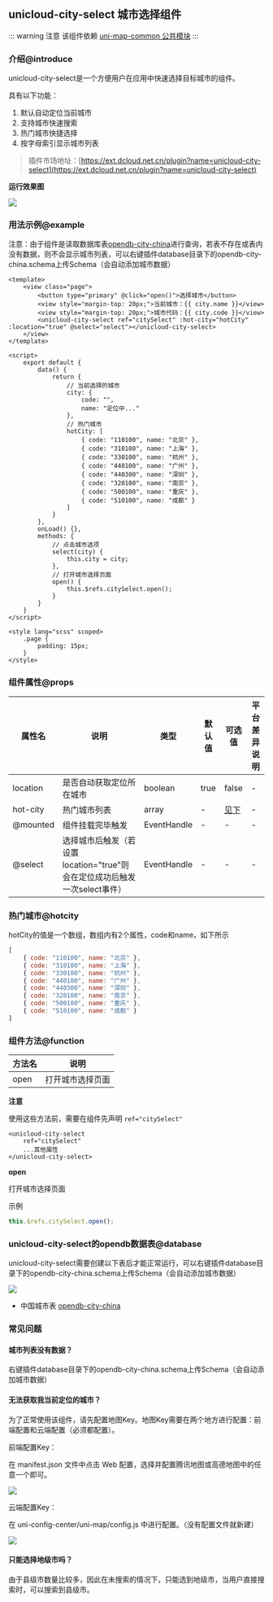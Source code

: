 ## unicloud-city-select 城市选择组件

::: warning 注意
该组件依赖 [uni-map-common 公共模块](uni-map-common.md)
:::

### 介绍@introduce

unicloud-city-select是一个方便用户在应用中快速选择目标城市的组件。

具有以下功能：

1. 默认自动定位当前城市
2. 支持城市快速搜索
3. 热门城市快捷选择
4. 按字母索引显示城市列表

> 插件市场地址：[https://ext.dcloud.net.cn/plugin?name=unicloud-city-select](https://ext.dcloud.net.cn/plugin?name=unicloud-city-select)

**运行效果图**

![](https://qiniu-web-assets.dcloud.net.cn/unidoc/zh/3707/410.png)

### 用法示例@example

注意：由于组件是读取数据库表[opendb-city-china](https://gitee.com/dcloud/opendb/blob/master/collection/opendb-city-china/collection.json)进行查询，若表不存在或表内没有数据，则不会显示城市列表，可以右键插件database目录下的opendb-city-china.schema上传Schema（会自动添加城市数据）

```vue
<template>
	<view class="page">
		<button type="primary" @click="open()">选择城市</button>
		<view style="margin-top: 20px;">当前城市：{{ city.name }}</view>
		<view style="margin-top: 20px;">城市代码：{{ city.code }}</view>
		<unicloud-city-select ref="citySelect" :hot-city="hotCity" :location="true" @select="select"></unicloud-city-select>
	</view>
</template>

<script>
	export default {
		data() {
			return {
				// 当前选择的城市
				city: {
					code: "",
					name: "定位中..."
				},
				// 热门城市
				hotCity: [
					{ code: "110100", name: "北京" },
					{ code: "310100", name: "上海" },
					{ code: "330100", name: "杭州" },
					{ code: "440100", name: "广州" },
					{ code: "440300", name: "深圳" },
					{ code: "320100", name: "南京" },
					{ code: "500100", name: "重庆" },
					{ code: "510100", name: "成都" }
				]
			}
		},
		onLoad() {},
		methods: {
			// 点击城市选项
			select(city) {
				this.city = city;
			},
			// 打开城市选择页面
			open() {
				this.$refs.citySelect.open();
			}
		}
	}
</script>

<style lang="scss" scoped>
	.page {
		padding: 15px;
	}
</style>
```

### 组件属性@props

| 属性名					| 说明																																			| 类型				| 默认值	| 可选值					|平台差异说明	|
|-----------------|-------------------------------																						|---------		|--------	|-------					|-------			|
| location				| 是否自动获取定位所在城市																									| boolean			| true		| false						|-						|
| hot-city				| 热门城市列表																															| array				| -				| [见下](#hotcity)|-						|
| @mounted				| 组件挂载完毕触发																													| EventHandle	| -				| -								|-						|
| @select					| 选择城市后触发（若设置location="true"则会在定位成功后触发一次select事件）	| EventHandle	| -				| -								|-						|

### 热门城市@hotcity

hotCity的值是一个数组，数组内有2个属性，code和name，如下所示

```js
[
	{ code: "110100", name: "北京" },
	{ code: "310100", name: "上海" },
	{ code: "330100", name: "杭州" },
	{ code: "440100", name: "广州" },
	{ code: "440300", name: "深圳" },
	{ code: "320100", name: "南京" },
	{ code: "500100", name: "重庆" },
	{ code: "510100", name: "成都" }
]
```

### 组件方法@function

| 方法名					| 说明													|
|-----------------|-------------------------------|
| open					| 打开城市选择页面										|

**注意**

使用这些方法前，需要在组件先声明 `ref="citySelect"`

```vue
<unicloud-city-select
	ref="citySelect"
	...其他属性
</unicloud-city-select>		
```

**open**

打开城市选择页面

示例

```js
this.$refs.citySelect.open();
```

### unicloud-city-select的opendb数据表@database

unicloud-city-select需要创建以下表后才能正常运行，可以右键插件database目录下的opendb-city-china.schema上传Schema（会自动添加城市数据）

![](https://qiniu-web-assets.dcloud.net.cn/unidoc/zh/3707/418.png)

- 中国城市表 [opendb-city-china](https://gitee.com/dcloud/opendb/blob/master/collection/opendb-city-china/collection.json)

### 常见问题

#### 城市列表没有数据？

右键插件database目录下的opendb-city-china.schema上传Schema（会自动添加城市数据）

#### 无法获取我当前定位的城市？

为了正常使用该组件，请先配置地图Key。地图Key需要在两个地方进行配置：前端配置和云端配置（必须都配置）。

前端配置Key：

在 manifest.json 文件中点击 Web 配置，选择并配置腾讯地图或高德地图中的任意一个即可。

![](https://qiniu-web-assets.dcloud.net.cn/unidoc/zh/3707/416.png)

云端配置Key：

在 uni-config-center/uni-map/config.js 中进行配置。（没有配置文件就新建）

![](https://qiniu-web-assets.dcloud.net.cn/unidoc/zh/3707/419.png)

#### 只能选择地级市吗？

由于县级市数量比较多，因此在未搜索的情况下，只能选到地级市，当用户直接搜索时，可以搜索到县级市。

